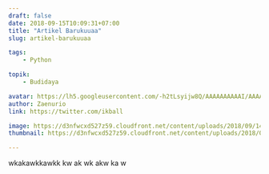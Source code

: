 ```yaml
---
draft: false
date: 2018-09-15T10:09:31+07:00
title: "Artikel Barukuuaa"
slug: artikel-barukuuaa

tags:
    - Python

topik:
    - Budidaya

avatar: https://lh5.googleusercontent.com/-h2tLsyijw8Q/AAAAAAAAAAI/AAAAAAAACys/WBpjN_34z3o/s32-c/photo.jpg
author: Zaenurio
link: https://twitter.com/ikball

image: https://d3nfwcxd527z59.cloudfront.net/content/uploads/2018/09/14112152/Federico-Macheda-Cristiano-Ronaldo.jpg
thumbnail: https://d3nfwcxd527z59.cloudfront.net/content/uploads/2018/09/14112152/Federico-Macheda-Cristiano-Ronaldo.jpg

---
```

wkakawkkawkk kw ak wk akw ka w

<!--more-->
